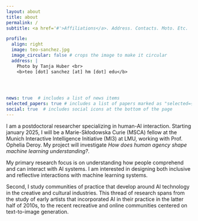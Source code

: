 ```yaml
---
layout: about
title: about
permalink: /
subtitle: <a href='#'>Affiliations</a>. Address. Contacts. Moto. Etc.

profile:
  align: right
  image: teo-sanchez.jpg
  image_circular: false # crops the image to make it circular
  address: |
    Photo by Tanja Huber <br>
    <b>teo [dot] sanchez [at] hm [dot] edu</b>

    


news: true  # includes a list of news items
selected_papers: true # includes a list of papers marked as "selected={true}"
social: true  # includes social icons at the bottom of the page
---
```


I am a postdoctoral researcher specializing in human-AI interaction. Starting january 2025, I will be a Marie-Skłodowska Curie (MSCA) fellow at the Munich Interactive Intelligence Initiative (MI3) at LMU, working with Prof. Ophelia Deroy. My project will investigate *How does human agency shape machine learning understanding?*.

My primary research focus is on understanding how people comprehend and can interact with AI systems. I am interested in designing both inclusive and reflective interactions with machine learning systems.

Second, I study communities of practice that develop around AI technology in the creative and cultural industries. This thread of research spans from the study of early artists that incorporated AI in their practice in the latter half of 2010s, to the recent recreative and online communities centered on text-to-image generation.